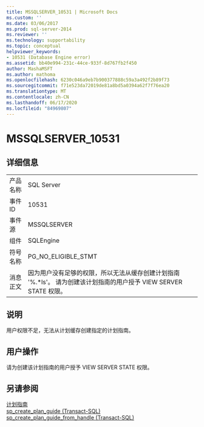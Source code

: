```yaml
---
title: MSSQLSERVER_10531 | Microsoft Docs
ms.custom: ''
ms.date: 03/06/2017
ms.prod: sql-server-2014
ms.reviewer: ''
ms.technology: supportability
ms.topic: conceptual
helpviewer_keywords:
- 10531 (Database Engine error)
ms.assetid: bb40e994-231c-44ce-933f-8d767fb2f450
author: MashaMSFT
ms.author: mathoma
ms.openlocfilehash: 6230c046a9eb7b900377888c59a3a492f2b89f73
ms.sourcegitcommit: f71e523da72019de81a8bd5a0394a62f7f76ea20
ms.translationtype: MT
ms.contentlocale: zh-CN
ms.lasthandoff: 06/17/2020
ms.locfileid: "84969807"
---
```

# <a name="mssqlserver_10531"></a>MSSQLSERVER_10531
    
## <a name="details"></a>详细信息  
  
|||  
|-|-|  
|产品名称|SQL Server|  
|事件 ID|10531|  
|事件源|MSSQLSERVER|  
|组件|SQLEngine|  
|符号名称|PG_NO_ELIGIBLE_STMT|  
|消息正文|因为用户没有足够的权限，所以无法从缓存创建计划指南 '%.*ls'。 请为创建该计划指南的用户授予 VIEW SERVER STATE 权限。|  
  
## <a name="explanation"></a>说明  
 用户权限不足，无法从计划缓存创建指定的计划指南。  
  
## <a name="user-action"></a>用户操作  
 请为创建该计划指南的用户授予 VIEW SERVER STATE 权限。  
  
## <a name="see-also"></a>另请参阅  
 [计划指南](../performance/plan-guides.md)   
 [sp_create_plan_guide (Transact-SQL)](/sql/relational-databases/system-stored-procedures/sp-create-plan-guide-transact-sql)   
 [sp_create_plan_guide_from_handle (Transact-SQL)](/sql/relational-databases/system-stored-procedures/sp-create-plan-guide-from-handle-transact-sql)  
  
  
